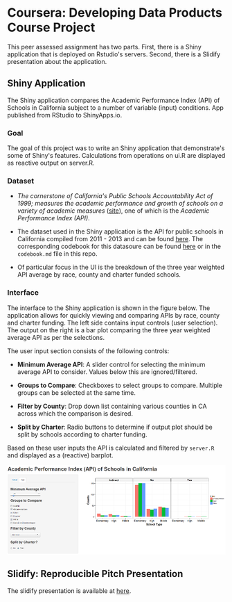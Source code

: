 # Coursera: Developing Data Products Course Project



This peer assessed assignment has two parts. First, there is a Shiny application that is deployed on Rstudio's servers. Second, there is a Slidify presentation about the application.



## Shiny Application



The Shiny application compares the Academic Performance Index (API) of Schools in California subject to a number of variable (input) conditions. App published from RStudio to ShinyApps.io.



### Goal

The goal of this project was to write an Shiny application that demonstrate's some of Shiny's features. Calculations from operations on ui.R are displayed as reactive output on server.R.



### Dataset

- *The cornerstone of California's Public Schools Accountability Act of 1999; measures the academic performance and growth of schools on a variety of academic measures* ([site](http://www.cde.ca.gov/ta/ac/)), one of which is the *Academic Performance Index (API)*. 

- The dataset used in the Shiny application is the API for public schools in California compiled from 2011 - 2013 and can be found [here](http://www.cde.ca.gov/ta/ac/ap/apidatafiles.asp). The corresponding codebook for this datasoure can be found [here](http://www.cde.ca.gov/ta/ac/ap/reclayoutApiAvg.asp) or in the `codebook.md` file in this repo. 

- Of particular focus in the UI is the breakdown of the three year weighted API average by race, county and charter funded schools.



### Interface

The interface to the Shiny application is shown in the figure below. The application allows for quickly viewing and comparing APIs by race, county and charter funding. The left side contains input controls (user selection). The output on the right is a bar plot comparing the three year weighted average API as per the selections.



The user input section consists of the following controls:

- **Minimum Average API**: A slider control for selecting the minimum average API to consider. Values below this are ignored/filtered.

- **Groups to Compare**: Checkboxes to select groups to compare. Multiple groups can be selected at the same time.

- **Filter by County**: Drop down list containing various counties in CA across which the comparison is desired.

- **Split by Charter**: Radio buttons to determine if output plot should be split by schools according to charter funding.



Based on these user inputs the API is calculated and filtered by `server.R` and displayed as a (reactive) barplot.



![ShinyApp Interface](shinyapp_interface.png)



## Slidify: Reproducible Pitch Presentation

The slidify presentation is available at [here](http://pacificprince.shinyapps.io/Shiny/).

